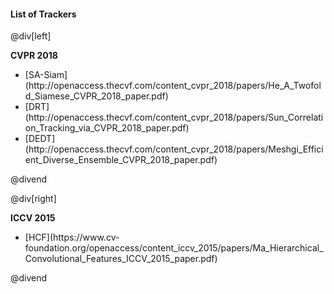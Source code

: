 #### List of Trackers

@div[left]

<b>CVPR 2018</b><br>
<ul>
  <li>[SA-Siam](http://openaccess.thecvf.com/content_cvpr_2018/papers/He_A_Twofold_Siamese_CVPR_2018_paper.pdf)</li>
  <li>[DRT](http://openaccess.thecvf.com/content_cvpr_2018/papers/Sun_Correlation_Tracking_via_CVPR_2018_paper.pdf)</li>
  <li>[DEDT](http://openaccess.thecvf.com/content_cvpr_2018/papers/Meshgi_Efficient_Diverse_Ensemble_CVPR_2018_paper.pdf)</li>
</ul>

@divend

@div[right]

<b>ICCV 2015</b><br>
<ul>
  <li>[HCF](https://www.cv-foundation.org/openaccess/content_iccv_2015/papers/Ma_Hierarchical_Convolutional_Features_ICCV_2015_paper.pdf)</li>
</ul>

@divend